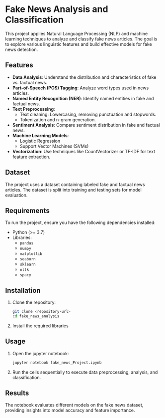 # Fake News Analysis and Classification

This project applies Natural Language Processing (NLP) and machine learning techniques to analyze and classify fake news articles. The goal is to explore various linguistic features and build effective models for fake news detection.

## Features
- **Data Analysis**: Understand the distribution and characteristics of fake vs. factual news.
- **Part-of-Speech (POS) Tagging**: Analyze word types used in news articles.
- **Named Entity Recognition (NER)**: Identify named entities in fake and factual news.
- **Text Preprocessing**: 
  - Text cleaning: Lowercasing, removing punctuation and stopwords.
  - Tokenization and n-gram generation.
- **Sentiment Analysis**: Compare sentiment distribution in fake and factual news.
- **Machine Learning Models**:
  - Logistic Regression
  - Support Vector Machines (SVMs)
- **Vectorization**: Use techniques like CountVectorizer or TF-IDF for text feature extraction.

## Dataset
The project uses a dataset containing labeled fake and factual news articles. The dataset is split into training and testing sets for model evaluation.

## Requirements
To run the project, ensure you have the following dependencies installed:
- Python (>= 3.7)
- Libraries:
  - `pandas`
  - `numpy`
  - `matplotlib`
  - `seaborn`
  - `sklearn`
  - `nltk`
  - `spacy`

## Installation
1. Clone the repository:
   ```bash
   git clone <repository-url>
   cd fake_news_analysis
   ```
2. Install the required libraries

## Usage
1. Open the jupyter notebook:
   ```bash
   jupyter notebook fake_news_Project.ipynb
   ```
2. Run the cells sequentially to execute data preprocessing, analysis, and classification.

## Results
The notebook evaluates different models on the fake news dataset, providing insights into model accuracy and feature importance.
